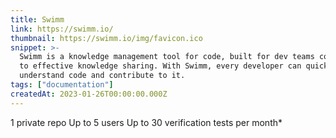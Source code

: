 ```yaml
---
title: Swimm
link: https://swimm.io/
thumbnail: https://swimm.io/img/favicon.ico
snippet: >-
  Swimm is a knowledge management tool for code, built for dev teams committed
  to effective knowledge sharing. With Swimm, every developer can quickly
  understand code and contribute to it.
tags: ["documentation"]
createdAt: 2023-01-26T00:00:00.000Z
---
```

1 private repo
Up to 5 users
Up to 30 verification tests per month*